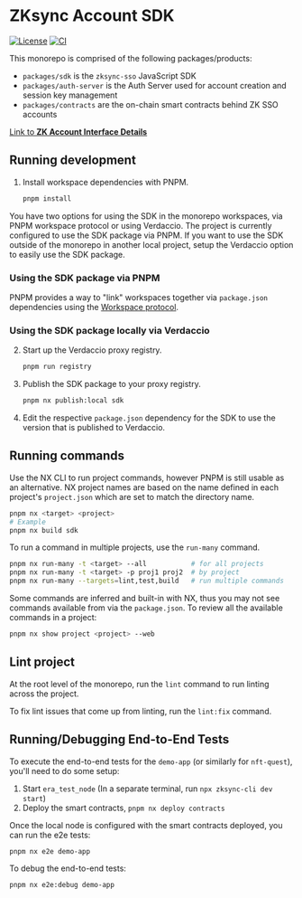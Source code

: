 # ZKsync Account SDK

[![License](https://img.shields.io/badge/license-MIT-blue)](LICENSE-MIT)
[![CI](https://github.com/matter-labs/zksync-account-sdk/actions/workflows/ci.yml/badge.svg)](https://github.com/matter-labs/zksync-account-sdk/actions/workflows/ci.yml)

This monorepo is comprised of the following packages/products:

- `packages/sdk` is the `zksync-sso` JavaScript SDK
- `packages/auth-server` is the Auth Server used for account creation and
  session key management
- `packages/contracts` are the on-chain smart contracts behind ZK SSO accounts

[Link to **ZK Account Interface Details**](https://matterlabs.notion.site/ZK-Account-Interface-Details-0c15bbcb90dc466ca826b57aa24d3a69)

## Running development

1. Install workspace dependencies with PNPM.

   ```bash
   pnpm install
   ```

You have two options for using the SDK in the monorepo workspaces, via PNPM
workspace protocol or using Verdaccio. The project is currently configured to
use the SDK package via PNPM. If you want to use the SDK outside of the monorepo
in another local project, setup the Verdaccio option to easily use the SDK
package.

### Using the SDK package via PNPM

PNPM provides a way to "link" workspaces together via `package.json`
dependencies using the
[Workspace protocol](https://pnpm.io/workspaces#workspace-protocol-workspace).

### Using the SDK package locally via Verdaccio

2. Start up the Verdaccio proxy registry.

   ```bash
   pnpm run registry
   ```

3. Publish the SDK package to your proxy registry.

   ```bash
   pnpm nx publish:local sdk
   ```

4. Edit the respective `package.json` dependency for the SDK to use the version
   that is published to Verdaccio.

## Running commands

Use the NX CLI to run project commands, however PNPM is still usable as an
alternative. NX project names are based on the name defined in each project's
`project.json` which are set to match the directory name.

```bash
pnpm nx <target> <project>
# Example
pnpm nx build sdk
```

To run a command in multiple projects, use the `run-many` command.

```bash
pnpm nx run-many -t <target> --all           # for all projects
pnpm nx run-many -t <target> -p proj1 proj2  # by project
pnpm nx run-many --targets=lint,test,build   # run multiple commands
```

Some commands are inferred and built-in with NX, thus you may not see commands
available from via the `package.json`. To review all the available commands in a
project:

```bash
pnpm nx show project <project> --web
```

## Lint project

At the root level of the monorepo, run the `lint` command to run linting across
the project.

To fix lint issues that come up from linting, run the `lint:fix` command.

## Running/Debugging End-to-End Tests

To execute the end-to-end tests for the `demo-app` (or similarly for
`nft-quest`), you'll need to do some setup:

1. Start `era_test_node` (In a separate terminal, run
   `npx zksync-cli dev start`)
2. Deploy the smart contracts, `pnpm nx deploy contracts`

Once the local node is configured with the smart contracts deployed, you can run
the e2e tests:

```bash
pnpm nx e2e demo-app
```

To debug the end-to-end tests:

```bash
pnpm nx e2e:debug demo-app
```
